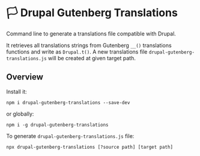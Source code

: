 # 🏳 Drupal Gutenberg Translations

Command line to generate a translations file compatible with Drupal.

It retrieves all translations strings from Gutenberg `__()` translations functions and write as `Drupal.t()`. A new translations file `drupal-gutenberg-translations.js` will be created at given target path.

## Overview

Install it:

```
npm i drupal-gutenberg-translations --save-dev
```

or globally:

```
npm i -g drupal-gutenberg-translations
```

To generate `drupal-gutenberg-translations.js` file:

```
npx drupal-gutenberg-translations [?source path] [target path]
```
